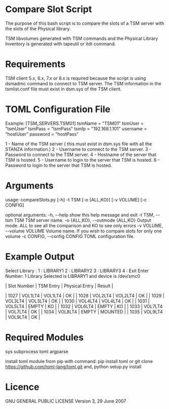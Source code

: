 # Compare Slot Script

The purpose of this bash script is to compare the slots of a TSM server 
with the slots of the Physical library.

TSM libvolumes generated with TSM commands and the Physical Library Inventory 
is generated with tapeutil or itdt command.

# Requirements

TSM client 5.x, 6.x, 7.x or 8.x is required because the script is using dsmadmc command to 
connect to TSM server. 
The TSM information in the tsmlist.conf file must exist in dsm.sys of the TSM client.

# TOML Configuration File 

Example:
[TSM_SERVERS.TSM01]
	tsmName = "TSM01"
	tsmUser = "tsmUser"
	tsmPass = "tsmPass"
	tsmIp   = "192.168.1.101"
	username = "hostUser"
	password = "hostPass"

1 - Name of the TSM server ( this must exist in dsm.sys file with all the STANZA information.)
2 - Username to connect to the TSM server.
3 - Password to connect to the TSM server.
4 - Hostname of the server that TSM is hosted.
5 - Username to login to the server that TSM is hosted.
6 - Password to login to the server that TSM is hosted.


# Arguments

usage: compareSlots.py [-h] -t TSM [-o {ALL,KO}] [-v VOLUME] [-c CONFIG]

optional arguments:
  -h, --help            show this help message and exit
  -t TSM, --tsm TSM     TSM server name.
  -o {ALL,KO}, --outmode {ALL,KO}
                        Output mode. ALL to see all the comparison and KO to see only errors
  -v VOLUME, --volume VOLUME
                        Volume name. If you wish to compare slots for only one volume
  -c CONFIG, --config CONFIG
                        TOML configuration file.


# Example Output

Select Library :
1 : LIBRARY1
2 : LIBRARY2
3 : LIBRARY3
4 : Exit
Enter Number: 1
Library Selected is LIBRARY1 and device is /dev/smc0
                                                       
| Slot Number | TSM Entry 	| Physical Entry 	| Result 	|

|	 1027 	    | VOL1LT4 	  | VOL1LT4 		    |  OK  		|
|	 1028 	    | VOL2LT4 	  | VOL2LT4 		    |  OK  		|
|	 1029 	    | VOL3LT4 	  | VOL3LT4 		    |  OK  		|
|	 1030 	    | VOL4LT4 	  | VOL4LT4 		    |  OK  		|
|	 1031 	    | VOL5LT4 	  | EMPTY   		    |  KO  		|
|	 1032 	    | VOL6LT4 	  | EMPTY    		    |  KO  		|
|	 1033 	    | VOL7LT4 	  | VOL7LT4 		    |  OK  		|
|	 1034 	    | VOL8LT4 	  | EMPTY   		    |  MOUNTED  |
|	 1035 	    | VOL9LT4 	  | VOL9LT4 		    |  OK  		|


# Required Modules

sys
subprocess
toml
argparse

Install toml module from pip with command: pip install toml
or
git clone https://github.com/toml-lang/toml.git
and, python setup.py install

# Licence

 GNU GENERAL PUBLIC LICENSE
 Version 3, 29 June 2007


